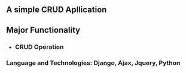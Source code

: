 ## A simple CRUD Apllication 
## Major Functionality
* ### CRUD Operation
### Language and Technologies: Django, Ajax, Jquery, Python
